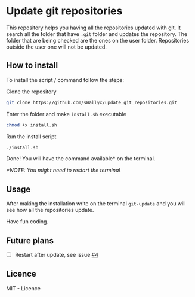 # Update git repositories

This repository helps you having all the repositories updated with git. It search all the folder that have `.git` folder and updates the repository. The folder that are being checked are the ones on the user folder. Repositories outside the user one will not be updated.

## How to install

To install the script / command follow the steps:

Clone the repository
``` bash
git clone https://github.com/sWallyx/update_git_repositories.git
```

Enter the folder and make `install.sh` executable
``` bash
chmod +x install.sh
```

Run the install script
``` bash
./install.sh
```

Done! You will have the command available* on the terminal.

_*NOTE: You might need to restart the terminal_

## Usage

After making the installation write on the terminal `git-update` and you will see how all the repositories update.

Have fun coding.

## Future plans

* [ ] Restart after update, see issue [#4](https://github.com/sWallyx/update_git_repositories/issues/4)

## Licence

MIT - Licence

